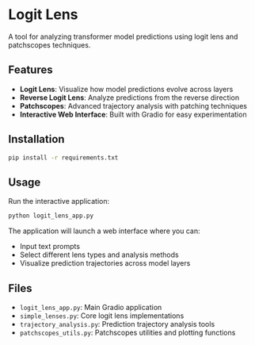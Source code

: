 # Logit Lens

A tool for analyzing transformer model predictions using logit lens and patchscopes techniques.

## Features

- **Logit Lens**: Visualize how model predictions evolve across layers
- **Reverse Logit Lens**: Analyze predictions from the reverse direction
- **Patchscopes**: Advanced trajectory analysis with patching techniques
- **Interactive Web Interface**: Built with Gradio for easy experimentation

## Installation

```bash
pip install -r requirements.txt
```

## Usage

Run the interactive application:

```bash
python logit_lens_app.py
```

The application will launch a web interface where you can:
- Input text prompts
- Select different lens types and analysis methods
- Visualize prediction trajectories across model layers

## Files

- `logit_lens_app.py`: Main Gradio application
- `simple_lenses.py`: Core logit lens implementations
- `trajectory_analysis.py`: Prediction trajectory analysis tools
- `patchscopes_utils.py`: Patchscopes utilities and plotting functions